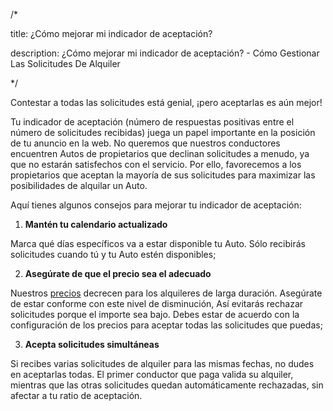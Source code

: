 /*
title: ¿Cómo mejorar mi indicador de aceptación?
description: ¿Cómo mejorar mi indicador de aceptación? - Cómo Gestionar Las Solicitudes De Alquiler
*/

Contestar a todas las solicitudes está genial, ¡pero aceptarlas es aún mejor!
Tu indicador de aceptación (número de respuestas positivas entre el número de solicitudes recibidas) juega un papel importante en la posición de tu anuncio en la web. No queremos que nuestros conductores encuentren Autos de propietarios que declinan solicitudes a menudo, ya que no estarán satisfechos con el servicio. Por ello, favorecemos a los propietarios que aceptan la mayoría de sus solicitudes para maximizar las posibilidades de alquilar un Auto.
Aquí tienes algunos consejos para mejorar tu indicador de aceptación:
1. **Mantén tu calendario actualizado**
Marca qué días específicos va a estar disponible tu Auto. Sólo recibirás solicitudes cuando tú y tu Auto estén disponibles;
2. **Asegúrate de que el precio sea el adecuado**
Nuestros [precios](#) decrecen para los alquileres de larga duración. Asegúrate de estar conforme con este nivel de disminución, Así evitarás rechazar solicitudes porque el importe sea bajo. Debes estar de acuerdo con la configuración de los precios para aceptar todas las solicitudes que puedas;
3. **Acepta solicitudes simultáneas**
Si recibes varias solicitudes de alquiler para las mismas fechas, no dudes en aceptarlas todas. El primer conductor que paga valida su alquiler, mientras que las otras solicitudes quedan automáticamente rechazadas, sin afectar a tu ratio de aceptación.
